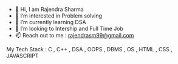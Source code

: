- 👋 Hi, I am Rajendra Sharma
- 👀 I’m interested in Problem solving
- 🌱 I’m currently learning DSA
- 💞️ I’m looking to Intership and Full Time Job
- 📫 Reach out to me : rajendrasm99@gmail.com

My Tech Stack : 
 C , C++ , DSA , OOPS , DBMS , OS , HTML , CSS , JAVASCRIPT

<!---
Rajendra-sharma99/Rajendra-sharma99 is a ✨ special ✨ repository because its `README.md` (this file) appears on your GitHub profile.
You can click the Preview link to take a look at your changes.
--->
